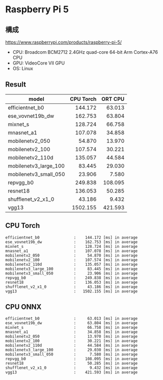 # Raspberry Pi 5

## 構成

<https://www.raspberrypi.com/products/raspberry-pi-5/>

- CPU: Broadcom BCM2712 2.4GHz quad-core 64-bit Arm Cortex-A76 CPU
- GPU: VideoCore VII GPU
- OS: Linux

## Result

| model                 | CPU Torch | ORT CPU |
| --------------------- | --------: | ------: |
| efficientnet_b0       |   144.172 |  63.013 |
| ese_vovnet19b_dw      |   162.753 |  63.804 |
| mixnet_s              |   128.724 |  66.758 |
| mnasnet_a1            |   107.078 |  34.858 |
| mobilenetv2_050       |    54.870 |  13.970 |
| mobilenetv2_100       |   107.574 |  30.221 |
| mobilenetv2_110d      |   135.057 |  44.584 |
| mobilenetv3_large_100 |    83.445 |  29.030 |
| mobilenetv3_small_050 |    23.906 |   7.580 |
| repvgg_b0             |   249.838 | 108.095 |
| resnet18              |   136.053 |  50.285 |
| shufflenet_v2_x1_0    |    43.186 |   9.432 |
| vgg13                 |  1502.155 | 421.593 |

## CPU Torch

```text
efficientnet_b0               :    144.172 [ms] in average
ese_vovnet19b_dw              :    162.753 [ms] in average
mixnet_s                      :    128.724 [ms] in average
mnasnet_a1                    :    107.078 [ms] in average
mobilenetv2_050               :     54.870 [ms] in average
mobilenetv2_100               :    107.574 [ms] in average
mobilenetv2_110d              :    135.057 [ms] in average
mobilenetv3_large_100         :     83.445 [ms] in average
mobilenetv3_small_050         :     23.906 [ms] in average
repvgg_b0                     :    249.838 [ms] in average
resnet18                      :    136.053 [ms] in average
shufflenet_v2_x1_0            :     43.186 [ms] in average
vgg13                         :   1502.155 [ms] in average
```

## CPU ONNX

```text
efficientnet_b0               :     63.013 [ms] in average
ese_vovnet19b_dw              :     63.804 [ms] in average
mixnet_s                      :     66.758 [ms] in average
mnasnet_a1                    :     34.858 [ms] in average
mobilenetv2_050               :     13.970 [ms] in average
mobilenetv2_100               :     30.221 [ms] in average
mobilenetv2_110d              :     44.584 [ms] in average
mobilenetv3_large_100         :     29.030 [ms] in average
mobilenetv3_small_050         :      7.580 [ms] in average
repvgg_b0                     :    108.095 [ms] in average
resnet18                      :     50.285 [ms] in average
shufflenet_v2_x1_0            :      9.432 [ms] in average
vgg13                         :    421.593 [ms] in average
```
